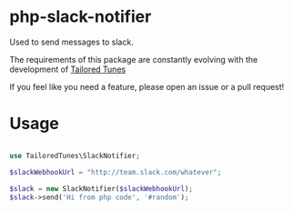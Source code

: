 php-slack-notifier
==================

Used to send messages to slack.

The requirements of this package are constantly evolving with the development of [Tailored Tunes](http://www.tailored-tunes.com)

If you feel like you need a feature, please open an issue or a pull request!

# Usage

```php

use TailoredTunes\SlackNotifier;

$slackWebhookUrl = "http://team.slack.com/whatever";

$slack = new SlackNotifier($slackWebhookUrl);
$slack->send('Hi from php code', '#random');

```
